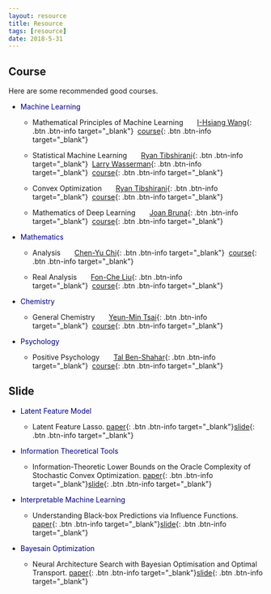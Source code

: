 ```yaml
---
layout: resource
title: Resource
tags: [resource]
date: 2018-5-31
---
```

## Course

  Here are some recommended good courses.
  * <span style="color:navy">Machine Learning</span>
      * Mathematical Principles of Machine Learning &nbsp;&nbsp;&nbsp;&nbsp;&nbsp; [I-Hsiang Wang](http://cc.ee.ntu.edu.tw/~ihsiangw/){: .btn .btn-info target="_blank"}&nbsp;&nbsp;[course](http://homepage.ntu.edu.tw/~ihwang/Teaching/Sp18/MPML.html){: .btn .btn-info target="_blank"}

      * Statistical Machine Learning &nbsp;&nbsp;&nbsp;&nbsp;&nbsp; [Ryan Tibshirani](http://www.stat.cmu.edu/~ryantibs/){: .btn .btn-info target="_blank"}&nbsp;&nbsp;[Larry Wasserman](http://www.stat.cmu.edu/~larry/){: .btn .btn-info target="_blank"}&nbsp;&nbsp;[course](http://www.stat.cmu.edu/~ryantibs/statml/){: .btn .btn-info target="_blank"}

      * Convex Optimization &nbsp;&nbsp;&nbsp;&nbsp;&nbsp; [Ryan Tibshirani](http://www.stat.cmu.edu/~ryantibs/){: .btn .btn-info target="_blank"}&nbsp;&nbsp;[course](http://www.stat.cmu.edu/~ryantibs/convexopt/){: .btn .btn-info target="_blank"}

      * Mathematics of Deep Learning &nbsp;&nbsp;&nbsp;&nbsp;&nbsp; [Joan Bruna](https://cims.nyu.edu/~bruna/){: .btn .btn-info target="_blank"}&nbsp;&nbsp;[course](https://github.com/joanbruna/MathsDL-spring18){: .btn .btn-info target="_blank"}
      
  * <span style="color:navy">Mathematics</span>

      * Analysis &nbsp;&nbsp;&nbsp;&nbsp;&nbsp; [Chen-Yu Chi](http://www3.math.ntu.edu.tw/people/bio.php?PID=3447){: .btn .btn-info target="_blank"}&nbsp;&nbsp;[course](http://ocw.aca.ntu.edu.tw/ntu-ocw/ocw/cou/105S107){: .btn .btn-info target="_blank"}

      * Real Analysis &nbsp;&nbsp;&nbsp;&nbsp;&nbsp; [Fon-Che Liu](http://www.math.sinica.edu.tw/www/file_upload/maliufc/maliufc-e.htm){: .btn .btn-info target="_blank"}&nbsp;&nbsp;[course](http://ocw.aca.ntu.edu.tw/ntu-ocw/index.php/ocw/cou/105S109){: .btn .btn-info target="_blank"}

   * <span style="color:navy">Chemistry</span>

      * General Chemistry &nbsp;&nbsp;&nbsp;&nbsp;&nbsp; [Yeun-Min Tsai](https://www.ch.ntu.edu.tw/~ymtsai/English.htm){: .btn .btn-info target="_blank"}&nbsp;&nbsp;[course](http://ocw.aca.ntu.edu.tw/ntu-ocw/index.php/ocw/cou/103S115){: .btn .btn-info target="_blank"}

   * <span style="color:navy">Psychology</span>

      * Positive Psychology &nbsp;&nbsp;&nbsp;&nbsp;&nbsp; [Tal Ben-Shahar](http://www.talbenshahar.com/){: .btn .btn-info target="_blank"}&nbsp;&nbsp;[course](http://open.163.com/special/opencourse/positivepsychology.html){: .btn .btn-info target="_blank"}


## Slide

  * <span style="color:navy">Latent Feature Model</span>
    
    * Latent Feature Lasso. [paper](http://www.cs.cmu.edu/~eyan/publication/LatentFeatureLasso.pdf){: .btn .btn-info target="_blank"}[slide]({{site.url}}/assets/slide/LatentFeatureLasso_self_slide.pdf){: .btn .btn-info target="_blank"}

  * <span style="color:navy">Information Theoretical Tools</span>

    * Information-Theoretic Lower Bounds on the Oracle Complexity of Stochastic Convex Optimization. [paper](https://ieeexplore.ieee.org/stamp/stamp.jsp?tp=&arnumber=6142067){: .btn .btn-info target="_blank"}[slide]({{site.url}}/assets/slide/information-theoretic_lower_bounds_on_the_oracle_complexity_of_convex_optimization_slide.pdf){: .btn .btn-info target="_blank"}

  * <span style="color:navy">Interpretable Machine Learning</span>

    * Understanding Black-box Predictions via Influence Functions. [paper](https://arxiv.org/pdf/1703.04730.pdf){: .btn .btn-info target="_blank"}[slide]({{site.url}}/assets/slide/Understanding_Black_box_Presentation.pdf){: .btn .btn-info target="_blank"}
  
  * <span style="color:navy">Bayesain Optimization</span>

    * Neural Architecture Search with Bayesian Optimisation and Optimal Transport. [paper](https://arxiv.org/pdf/1802.07191.pdf){: .btn .btn-info target="_blank"}[slide]({{site.url}}/assets/slide/Neural_Architecture_Search_via_Optimal_Transport.pdf){: .btn .btn-info target="_blank"}  


